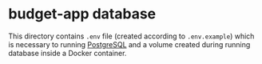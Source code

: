 # budget-app database

This directory contains `.env` file (created according to `.env.example`) which is necessary to running [PostgreSQL](https://www.postgresql.org/) and a volume created during running database inside a Docker container.
